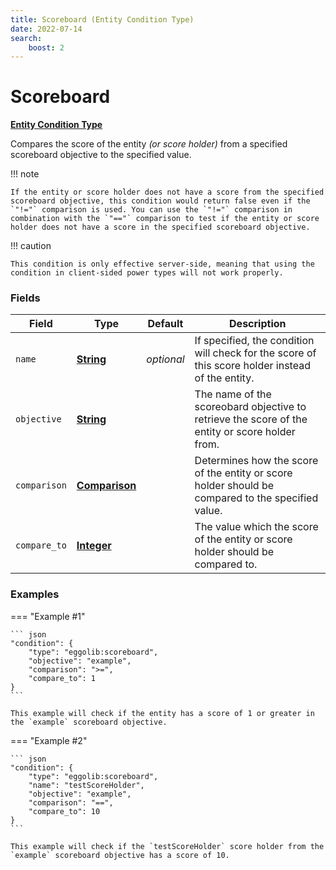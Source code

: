 ```yaml
---
title: Scoreboard (Entity Condition Type)
date: 2022-07-14
search:
    boost: 2
---
```


#   Scoreboard

**[Entity Condition Type]**

Compares the score of the entity *(or score holder)* from a specified scoreboard objective to the specified value.

!!! note

    If the entity or score holder does not have a score from the specified scoreboard objective, this condition would return false even if the `"!="` comparison is used. You can use the `"!="` comparison in combination with the `"=="` comparison to test if the entity or score holder does not have a score in the specified scoreboard objective.

!!! caution

    This condition is only effective server-side, meaning that using the condition in client-sided power types will not work properly.


### Fields

Field | Type | Default | Description
------|------|---------|------------
`name` | **[String]** | *optional* | If specified, the condition will check for the score of this score holder instead of the entity.
`objective` | **[String]** | | The name of the scoreobard objective to retrieve the score of the entity or score holder from.
`comparison` | **[Comparison]** | | Determines how the score of the entity or score holder should be compared to the specified value.
`compare_to` | **[Integer]** | | The value which the score of the entity or score holder should be compared to.


### Examples

=== "Example #1"

    ``` json
    "condition": {
        "type": "eggolib:scoreboard",
        "objective": "example",
        "comparison": ">=",
        "compare_to": 1
    }
    ```

    This example will check if the entity has a score of 1 or greater in the `example` scoreboard objective.


=== "Example #2"

    ``` json
    "condition": {
        "type": "eggolib:scoreboard",
        "name": "testScoreHolder",
        "objective": "example",
        "comparison": "==",
        "compare_to": 10
    }
    ```

    This example will check if the `testScoreHolder` score holder from the `example` scoreboard objective has a score of 10.



[Entity Condition Type]: ../entity_condition_types.md
[String]: https://origins.readthedocs.io/en/latest/types/data_types/string
[Comparison]: https://origins.readthedocs.io/en/latest/types/data_types/comparison
[Integer]: https://origins.readthedocs.io/en/latest/types/data_types/integer
